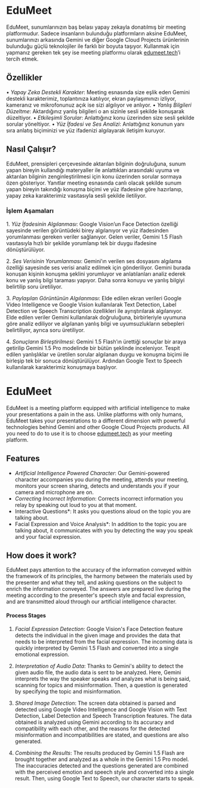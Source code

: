 # EduMeet

EduMeet, sunumlarınızın baş belası yapay zekayla donatılmış bir meeting platformudur. Sadece insanların bulunduğu platformların aksine EduMeet, sunumlarınızı arkasında Gemini ve diğer Google Cloud Projects ürünlerinin bulunduğu güçlü teknolojiler ile farklı bir boyuta taşıyor. Kullanmak için yapmanız gereken tek şey ise meeting platformu olarak [edumeet.tech](http://edumeet.tech)’i tercih etmek.

## Özellikler

•⁠  ⁠*Yapay Zeka Destekli Karakter*: Meeting esnasında size eşlik eden Gemini destekli karakterimiz, toplantınıza katılıyor, ekran paylaşımınızı izliyor, kameranız ve mikrofonunuz açık ise sizi algılıyor ve anlıyor.
•⁠  ⁠*Yanlış Bilgileri Düzeltme*: Aktardığınız yanlış bilgileri o an sizinle sesli şekilde konuşarak düzeltiyor.
•⁠  ⁠*Etkileşimli Sorular*: Anlattığınız konu üzerinden size sesli şekilde sorular yöneltiyor.
•⁠  ⁠*Yüz İfadesi ve Ses Analizi*: Anlattığınız konunun yanı sıra anlatış biçiminizi ve yüz ifadenizi algılayarak iletişim kuruyor.

## Nasıl Çalışır?

EduMeet, prensipleri çerçevesinde aktarılan bilginin doğruluğuna, sunum yapan bireyin kullandığı materyaller ile anlattıkları arasındaki uyuma ve aktarılan bilginin zenginleştirilmesi için konu üzerinden sorular sormaya özen gösteriyor. Yanıtlar meeting esnasında canlı olacak şekilde sunum yapan bireyin takındığı konuşma biçimi ve yüz ifadesine göre hazırlanıp, yapay zeka karakterimiz vasıtasıyla sesli şekilde iletiliyor.

### İşlem Aşamaları

1.⁠ ⁠*Yüz İfadesinin Algılanması*: Google Vision’un Face Detection özelliği sayesinde verilen görüntüdeki birey algılanıyor ve yüz ifadesinden yorumlanması gereken veriler sağlanıyor. Gelen veriler, Gemini 1.5 Flash vasıtasıyla hızlı bir şekilde yorumlanıp tek bir duygu ifadesine dönüştürülüyor.

2.⁠ ⁠*Ses Verisinin Yorumlanması*: Gemini’ın verilen ses dosyasını algılama özelliği sayesinde ses verisi analiz edilmek için gönderiliyor. Gemini burada konuşan kişinin konuşma şeklini yorumluyor ve anlatılanları analiz ederek konu ve yanlış bilgi taraması yapıyor. Daha sonra konuyu ve yanlış bilgiyi belirtilip soru üretiliyor.

3.⁠ ⁠*Paylaşılan Görüntünün Algılanması*: Elde edilen ekran verileri Google Video Intelligence ve Google Vision kullanılarak Text Detection, Label Detection ve Speech Transcription özellikleri ile ayrıştırılarak algılanıyor. Elde edilen veriler Gemini kullanılarak doğruluğuna, birbirleriyle uyumuna göre analiz ediliyor ve algılanan yanlış bilgi ve uyumsuzlukların sebepleri belirtiliyor, ayrıca soru üretiliyor.

4.⁠ ⁠*Sonuçların Birleştirilmesi*: Gemini 1.5 Flash’ın ürettiği sonuçlar bir araya getirilip Gemini 1.5 Pro modelinde bir bütün şeklinde inceleniyor. Tespit edilen yanlışlıklar ve üretilen sorular algılanan duygu ve konuşma biçimi ile birleşip tek bir sonuca dönüştürülüyor. Ardından Google Text to Speech kullanılarak karakterimiz konuşmaya başlıyor.






# EduMeet

EduMeet is a meeting platform equipped with artificial intelligence to make your presentations a pain in the ass. Unlike platforms with only humans, EduMeet takes your presentations to a different dimension with powerful technologies behind Gemini and other Google Cloud Projects products. All you need to do to use it is to choose [edumeet.tech](http://edumeet.tech) as your meeting platform.

## Features

- *Artificial Intelligence Powered Character*: Our Gemini-powered character accompanies you during the meeting, attends your meeting, monitors your screen sharing, detects and understands you if your camera and microphone are on.
- *Correcting Incorrect Information*: Corrects incorrect information you relay by speaking out loud to you at that moment.
- Interactive Questions*: It asks you questions aloud on the topic you are talking about.
- Facial Expression and Voice Analysis*: In addition to the topic you are talking about, it communicates with you by detecting the way you speak and your facial expression.

## How does it work?

EduMeet pays attention to the accuracy of the information conveyed within the framework of its principles, the harmony between the materials used by the presenter and what they tell, and asking questions on the subject to enrich the information conveyed. The answers are prepared live during the meeting according to the presenter's speech style and facial expression, and are transmitted aloud through our artificial intelligence character.


#### Process Stages

1. *Facial Expression Detection*: Google Vision's Face Detection feature detects the individual in the given image and provides the data that needs to be interpreted from the facial expression. The incoming data is quickly interpreted by Gemini 1.5 Flash and converted into a single emotional expression.

2. *Interpretation of Audio Data*: Thanks to Gemini's ability to detect the given audio file, the audio data is sent to be analyzed. Here, Gemini interprets the way the speaker speaks and analyzes what is being said, scanning for topics and misinformation. Then, a question is generated by specifying the topic and misinformation.

3. *Shared Image Detection*: The screen data obtained is parsed and detected using Google Video Intelligence and Google Vision with Text Detection, Label Detection and Speech Transcription features. The data obtained is analyzed using Gemini according to its accuracy and compatibility with each other, and the reasons for the detected misinformation and incompatibilities are stated, and questions are also generated.

4. *Combining the Results*: The results produced by Gemini 1.5 Flash are brought together and analyzed as a whole in the Gemini 1.5 Pro model. The inaccuracies detected and the questions generated are combined with the perceived emotion and speech style and converted into a single result. Then, using Google Text to Speech, our character starts to speak.






